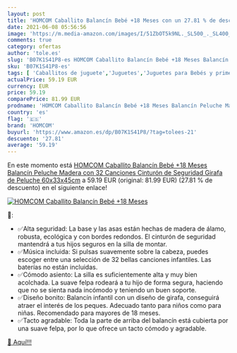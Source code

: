 ```yaml
---
layout: post
title: 'HOMCOM Caballito Balancín Bebé +18 Meses con un 27.81 % de descuento'
date: 2021-06-08 05:56:56
image: 'https://m.media-amazon.com/images/I/51ZbOT5k9NL._SL500_._SL400_.jpg'
comments: true
category: ofertas
author: 'tole.es'
slug: 'B07K1S41P8-es HOMCOM Caballito Balancín Bebé +18 Meses Balancín Peluche...'
sku: 'B07K1S41P8-es'
tags: [ 'Caballitos de juguete','Juguetes','Juguetes para Bebés y primera infancia','Juguetes y juegos','homcom','peluche', ]
actualPrice: 59.19 EUR
currency: EUR
price: 59.19
comparePrice: 81.99 EUR
prodname: 'HOMCOM Caballito Balancín Bebé +18 Meses Balancín Peluche Madera con 32 Canciones Cinturón de Seguridad Girafa de Peluche 60x33x45cm'
country: 'es'
flag: '🇪🇸'
brand: 'HOMCOM'
buyurl: 'https://www.amazon.es/dp/B07K1S41P8/?tag=tolees-21'
descuento: '27.81'
average: '59.19'
---
```


En este momento está [HOMCOM Caballito Balancín Bebé +18 Meses Balancín Peluche Madera con 32 Canciones Cinturón de Seguridad Girafa de Peluche 60x33x45cm](https://www.amazon.es/dp/B07K1S41P8/?tag=tolees-21) a 59.19 EUR (original: 81.99 EUR) (27.81 %  de descuento) en el siguiente enlace!

[![HOMCOM Caballito Balancín Bebé +18 Meses](https://m.media-amazon.com/images/I/51ZbOT5k9NL._SL500_._SL400_.jpg)](https://www.amazon.es/dp/B07K1S41P8/?tag=tolees-21)

🔎:

- ✅Alta seguridad: La base y las asas están hechas de madera de álamo, robusta, ecológica y con bordes redondos. El cinturón de seguridad mantendrá a tus hijos seguros en la silla de montar.
- ✅Música incluida: Si pulsas suavemente sobre la cabeza, puedes escoger entre una selección de 32 bellas canciones infantiles. Las baterías no están incluidas.
- ✅Cómodo asiento: La silla es suficientemente alta y muy bien acolchada. La suave felpa rodeará a tu hijo de forma segura, haciendo que no se sienta nada incómodo y teniendo un buen soporte.
- ✅Diseño bonito: Balancín infantil con un diseño de girafa, conseguirá atraer el interés de los peques. Adecuado tanto para niños como para niñas. Recomendado para mayores de 18 meses.
- ✅Tacto agradable: Toda la parte de arriba del balancín está cubierta por una suave felpa, por lo que ofrece un tacto cómodo y agradable.

[🛒 Aquí!!!](https://www.amazon.es/dp/B07K1S41P8/?tag=tolees-21)
